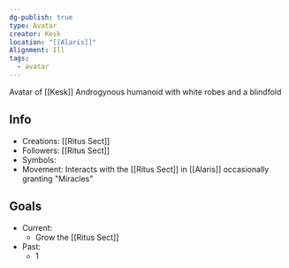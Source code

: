 ```yaml
---
dg-publish: true
type: Avatar
creator: Kesk
location: "[[Alaris]]"
Alignment: Ill
tags:
  - avatar
---
```

Avatar of [[Kesk]] 
Androgynous humanoid with white robes and a blindfold
## Info
- Creations: [[Ritus Sect]]
- Followers: [[Ritus Sect]]
- Symbols: 
- Movement: Interacts with the [[Ritus Sect]] in [[Alaris]] occasionally granting "Miracles"

## Goals
- Current:
	- Grow the [[Ritus Sect]]
- Past:
	- 1